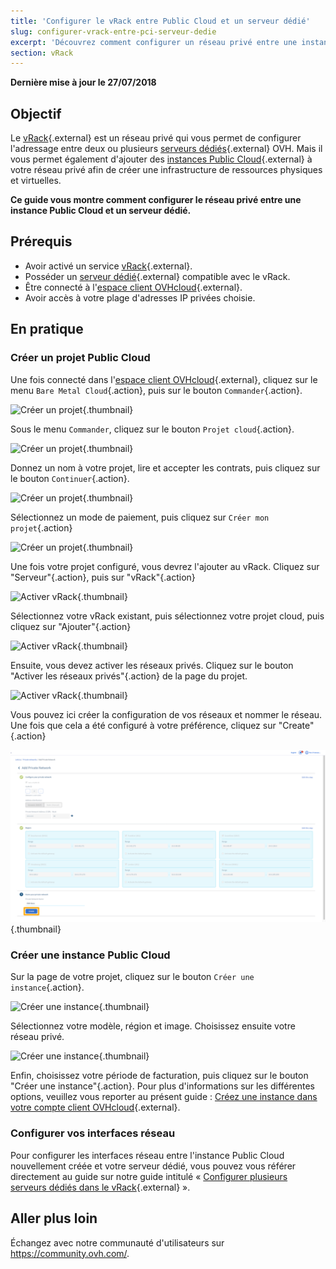 ```yaml
---
title: 'Configurer le vRack entre Public Cloud et un serveur dédié'
slug: configurer-vrack-entre-pci-serveur-dedie
excerpt: 'Découvrez comment configurer un réseau privé entre une instance Public Cloud et un serveur dédié.'
section: vRack
---
```


**Dernière mise à jour le 27/07/2018**

## Objectif

Le [vRack](https://www.ovh.com/ca/fr/solutions/vrack/){.external} est un réseau privé qui vous permet de configurer l'adressage entre deux ou plusieurs [serveurs dédiés](https://www.ovh.com/ca/fr/serveurs_dedies/){.external} OVH. Mais il vous permet également d'ajouter des [instances Public Cloud](https://www.ovh.com/ca/fr/public-cloud/instances/){.external} à votre réseau privé afin de créer une infrastructure de ressources physiques et virtuelles.

**Ce guide vous montre comment configurer le réseau privé entre une instance Public Cloud et un serveur dédié.**


## Prérequis

- Avoir activé un service [vRack](https://www.ovh.com/ca/fr/solutions/vrack){.external}.
- Posséder un [serveur dédié](https://www.ovh.com/ca/fr/serveurs_dedies/){.external} compatible avec le vRack.
- Être connecté à l'[espace client OVHcloud](https://ca.ovh.com/auth/?action=gotomanager&from=https://www.ovh.com/ca/fr/&ovhSubsidiary=qc){.external}.
- Avoir accès à votre plage d'adresses IP privées choisie.


## En pratique

### Créer un projet Public Cloud

Une fois connecté dans l'[espace client OVHcloud](https://ca.ovh.com/auth/?action=gotomanager&from=https://www.ovh.com/ca/fr/&ovhSubsidiary=qc){.external}, cliquez sur le menu `Bare Metal Cloud`{.action}, puis sur le bouton `Commander`{.action}.

![Créer un projet](images/pci-project-01_2020.png){.thumbnail}

Sous le menu `Commander`, cliquez sur le bouton `Projet cloud`{.action}.

![Créer un projet](images/pci-project-02_2020.png){.thumbnail}

Donnez un nom à votre projet, lire et accepter les contrats, puis cliquez sur le bouton `Continuer`{.action}.

![Créer un projet](images/pci-project-03a_2020.png){.thumbnail}

Sélectionnez un mode de paiement, puis cliquez sur `Créer mon projet`{.action}

![Créer un projet](images/pci-project-03b_2020.png){.thumbnail}

Une fois votre projet configuré, vous devrez l'ajouter au vRack. Cliquez sur "Serveur"{.action}, puis sur "vRack"{.action}

![Activer vRack](images/pci-vrack-00_2020.png){.thumbnail}

Sélectionnez votre vRack existant, puis sélectionnez votre projet cloud, puis cliquez sur "Ajouter"{.action}

![Activer vRack](images/pci-vrack-00a_2020.png){.thumbnail}

Ensuite, vous devez activer les réseaux privés. Cliquez sur le bouton "Activer les réseaux privés"{.action} de la page du projet.

![Activer vRack](images/pci-vrack-01_2020.png){.thumbnail}

Vous pouvez ici créer la configuration de vos réseaux et nommer le réseau. Une fois que cela a été configuré à votre préférence, cliquez sur "Create" {.action}

![Activer vRack](images/pci-vrack-02_2020.png){.thumbnail}

### Créer une instance Public Cloud

Sur la page de votre projet, cliquez sur le bouton `Créer une instance`{.action}.

![Créer une instance](images/pci-01_2020.png){.thumbnail}

Sélectionnez votre modèle, région et image. Choisissez ensuite votre réseau privé.

![Créer une instance](images/pci-02_2020.png){.thumbnail}

Enfin, choisissez votre période de facturation, puis cliquez sur le bouton "Créer une instance"{.action}. Pour plus d'informations sur les différentes options, veuillez vous reporter au présent guide : [Créez une instance dans votre compte client OVHcloud](../../public-cloud/create_an_instance_in_your_ovh_customer_account/){.external}.


### Configurer vos interfaces réseau

Pour configurer les interfaces réseau entre l'instance Public Cloud nouvellement créée et votre serveur dédié, vous pouvez vous référer directement au guide sur notre guide intitulé « [Configurer plusieurs serveurs dédiés dans le vRack](../configurer-plusieurs-serveurs-dedies-dans-le-vrack/){.external} ».


## Aller plus loin

Échangez avec notre communauté d'utilisateurs sur <https://community.ovh.com/>.
